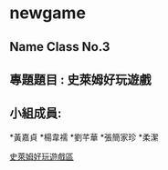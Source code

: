   # newgame

  ## Name Class No.3

  ## 專題題目 : 史萊姆好玩遊戲
  
  ## 小組成員:

  *黃嘉貞
  *楊韋襦
  *劉芊華
  *張簡家珍
  *柔潔

  [史萊姆好玩遊戲區](http://game.slime.com.tw/)
